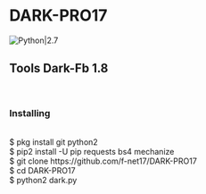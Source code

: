 # DARK-PRO17
![Python|2.7](https://img.shields.io/badge/Python-2.7-blue.svg)

<h2>Tools Dark-Fb 1.8</h3><br>
<h3>Installing</h3><br>
$ pkg install git python2<br>
$ pip2 install -U pip requests bs4 mechanize<br>
$ git clone https://github.com/f-net17/DARK-PRO17<br>
$ cd DARK-PRO17<br>
$ python2 dark.py<br>
<h1><a
